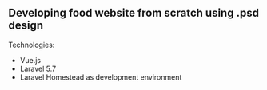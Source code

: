 ## Developing food website from scratch using .psd design

Technologies: 
- Vue.js
- Laravel 5.7
- Laravel Homestead as development environment
